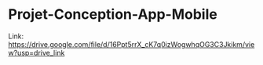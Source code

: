 # Projet-Conception-App-Mobile
Link: https://drive.google.com/file/d/16Ppt5rrX_cK7q0izWogwhqOG3C3Jkikm/view?usp=drive_link
